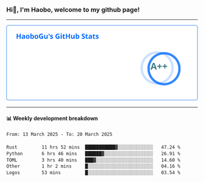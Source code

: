 <!--<h2 align="center"> Hi👋, I'm Haobo, welcome to my github page! </h2>-->
### Hi👋, I'm Haobo, welcome to my github page!
-------

<img href="https://github.com/HaoboGu" src="assets/stats.svg" alt="github stats" /> 

-------

#### 📊 **Weekly development breakdown**
<!--START_SECTION:waka-->

```txt
From: 13 March 2025 - To: 20 March 2025

Rust         11 hrs 52 mins  ███████████▓░░░░░░░░░░░░░   47.24 %
Python       6 hrs 46 mins   ██████▓░░░░░░░░░░░░░░░░░░   26.91 %
TOML         3 hrs 40 mins   ███▓░░░░░░░░░░░░░░░░░░░░░   14.60 %
Other        1 hr 2 mins     █░░░░░░░░░░░░░░░░░░░░░░░░   04.16 %
Logos        53 mins         █░░░░░░░░░░░░░░░░░░░░░░░░   03.54 %
```

<!--END_SECTION:waka-->
<!--
backup url: https://github-readme-status-dusky-ten.vercel.app/api?username=HaoboGu&count_private=true&show_icons=true&theme=transparent&border_color=2f80ed
-->
<!--
**HaoboGu/HaoboGu** is a ✨ _special_ ✨ repository because its `README.md` (this file) appears on your GitHub profile.

Here are some ideas to get you started:

- 🔭 I’m currently working on AI-assisted programming tools
- 🌱 I’m currently learning ...
- 👯 I’m looking to collaborate on ...
- 🤔 I’m looking for help with ...
- 💬 Ask me about ...
- 📫 How to reach me: ...
- 😄 Pronouns: ...
- ⚡ Fun fact: ...
-->
